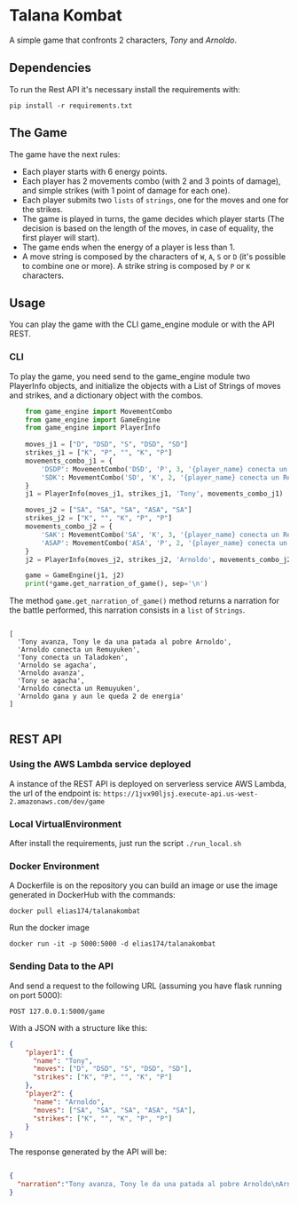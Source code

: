 # Talana Kombat

A simple game that confronts 2 characters, _Tony_ and _Arnoldo_.

## Dependencies

To run the Rest API it's necessary install the requirements with:

```
pip install -r requirements.txt
```


## The Game

The game have the next rules:

-   Each player starts with 6 energy points.
-   Each player has 2 movements combo (with 2 and 3 points of damage), and simple strikes (with 1 point of damage for each one).
-   Each player submits two `lists` of `strings`, one for the moves and one for the strikes.
-   The game is played in turns, the game decides which player starts (The decision is based on the length of the moves, in case of equality, the first player will start).
-   The game ends when the energy of a player is less than 1.
-   A move string is composed by the characters of `W`, `A`, `S` or `D` (it's possible to combine one or more). A strike string is composed by `P` or `K` characters.

## Usage

You can play the game with the CLI game_engine module or with the API REST.

### CLI

To play the game, you need send to the game_engine module two PlayerInfo objects, and initialize the objects with a List of Strings of moves and strikes, and a dictionary object with the combos.

```python
    from game_engine import MovementCombo
    from game_engine import GameEngine
    from game_engine import PlayerInfo
    
    moves_j1 = ["D", "DSD", "S", "DSD", "SD"]
    strikes_j1 = ["K", "P", "", "K", "P"]
    movements_combo_j1 = {
        'DSDP': MovementCombo('DSD', 'P', 3, '{player_name} conecta un Taladoken'),
        'SDK': MovementCombo('SD', 'K', 2, '{player_name} conecta un Remuyuken')
    }
    j1 = PlayerInfo(moves_j1, strikes_j1, 'Tony', movements_combo_j1)

    moves_j2 = ["SA", "SA", "SA", "ASA", "SA"]
    strikes_j2 = ["K", "", "K", "P", "P"]
    movements_combo_j2 = {
        'SAK': MovementCombo('SA', 'K', 3, '{player_name} conecta un Remuyuken'),
        'ASAP': MovementCombo('ASA', 'P', 2, '{player_name} conecta un Taladoken')
    }
    j2 = PlayerInfo(moves_j2, strikes_j2, 'Arnoldo', movements_combo_j2)

    game = GameEngine(j1, j2)
    print(*game.get_narration_of_game(), sep='\n')
```


The method `game.get_narration_of_game()` method returns a narration for the battle performed, this narration consists in a `list` of `Strings`.

```shell

[
  'Tony avanza, Tony le da una patada al pobre Arnoldo', 
  'Arnoldo conecta un Remuyuken', 
  'Tony conecta un Taladoken', 
  'Arnoldo se agacha',
  'Arnoldo avanza', 
  'Tony se agacha', 
  'Arnoldo conecta un Remuyuken', 
  'Arnoldo gana y aun le queda 2 de energia'
]


```

## REST API

### Using the AWS Lambda service deployed

A instance of the REST API is deployed on serverless service AWS Lambda, the url of the endpoint is: `https://1jvx90ljsj.execute-api.us-west-2.amazonaws.com/dev/game`

### Local VirtualEnvironment

After install the requirements, just run the script `./run_local.sh`

### Docker Environment

A Dockerfile is on the repository you can build an image or use the image generated in DockerHub with the commands:

```
docker pull elias174/talanakombat
```

Run the docker image

```
docker run -it -p 5000:5000 -d elias174/talanakombat
```


### Sending Data to the API

And send a request to the following URL (assuming you have flask running on port 5000):

```
POST 127.0.0.1:5000/game
```

With a JSON with a structure like this:

```json
{
    "player1": {
      "name": "Tony",
      "moves": ["D", "DSD", "S", "DSD", "SD"],
      "strikes": ["K", "P", "", "K", "P"]
    },
    "player2": {
      "name": "Arnoldo",
      "moves": ["SA", "SA", "SA", "ASA", "SA"],
      "strikes": ["K", "", "K", "P", "P"]
    }
}
```

The response generated by the API will be:

```json

{
  "narration":"Tony avanza, Tony le da una patada al pobre Arnoldo\nArnoldo conecta un Remuyuken\nTony conecta un Taladoken\nArnoldo se agacha, Arnoldo avanza\nTony se agacha\nArnoldo conecta un Remuyuken\nArnoldo gana y aun le queda 2 de energia",
}
```

